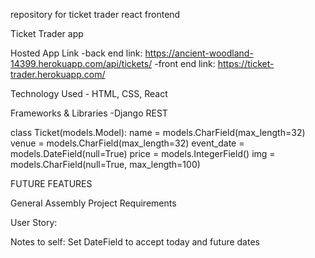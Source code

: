 repository for ticket trader react frontend

Ticket Trader app


Hosted App Link
-back end link: https://ancient-woodland-14399.herokuapp.com/api/tickets/
-front end link: https://ticket-trader.herokuapp.com/

Technology Used
    - HTML, CSS, React
    

Frameworks & Libraries
    -Django REST

class Ticket(models.Model):
    name = models.CharField(max_length=32)
    venue = models.CharField(max_length=32) 
    event_date = models.DateField(null=True)
    price = models.IntegerField()
    img = models.CharField(null=True, max_length=100)


FUTURE FEATURES



General Assembly Project Requirements

User Story:


Notes to self:
    Set DateField to accept today and future dates

